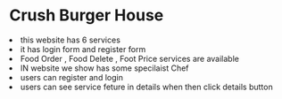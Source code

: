 <h1> Crush  Burger House</h1>
<li>this website has 6 services</li>
<li> it has  login form and register form</li>
<li> Food Order , Food Delete , Foot Price  services are available</li>
<li> IN website we show has some specilaist Chef</li>
<li> users can register and login </li>
<li> users can  see service feture in details when then click details button </li>
